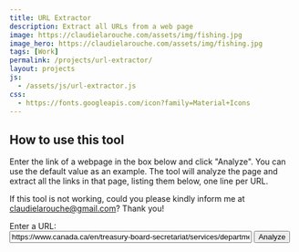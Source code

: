 ```yaml
---
title: URL Extractor
description: Extract all URLs from a web page
image: https://claudielarouche.com/assets/img/fishing.jpg
image_hero: https://claudielarouche.com/assets/img/fishing.jpg
tags: [Work]
permalink: /projects/url-extractor/
layout: projects
js: 
  - /assets/js/url-extractor.js
css: 
  - https://fonts.googleapis.com/icon?family=Material+Icons
---
```


## How to use this tool

Enter the link of a webpage in the box below and click "Analyze". You can use the default value as an example. The tool will analyze the page and extract all the links in that page, listing them below, one line per URL.  

If this tool is not working, could you please kindly inform me at claudielarouche@gmail.com? Thank you!  

<label for="urlInput">Enter a URL:</label><br>
<input type="text" id="urlInput" value="https://www.canada.ca/en/treasury-board-secretariat/services/departmental-performance-reports/2023-24-departmental-results-reports.html" size="50">
<button onclick="fetchLinks()">Analyze</button>

<p id="status"></p>
<ul id="linkList"></ul>
